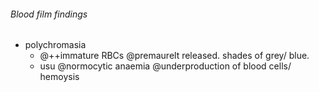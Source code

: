 ###### Blood film findings

- polychromasia
    + @++immature RBCs @premaurelt released. shades of grey/ blue. 
    + usu @normocytic anaemia @underproduction of blood cells/ hemoysis